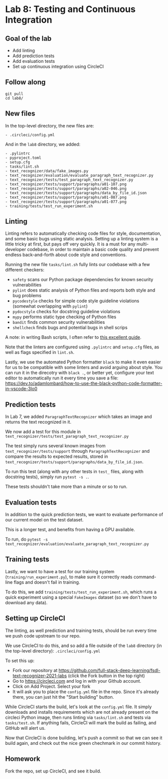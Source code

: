 # Lab 8: Testing and Continuous Integration

## Goal of the lab

- Add linting
- Add prediction tests
- Add evaluation tests
- Set up continuous integration using CircleCI

## Follow along

```
git pull
cd lab8/
```

## New files

In the top-level directory, the new files are:

```
- .circleci/config.yml
```

And in the `lab8` directory, we added:

```
- .pylintrc
- pyproject.toml
- setup.cfg
- tasks/lint.sh
- text_recognizer/data/fake_images.py
- text_recognizer/evaluation/evaluate_paragraph_text_recognizer.py
- text_recognizer/tests/test_paragraph_text_recognizer.py
- text_recognizer/tests/support/paragraphs/a01-107.png
- text_recognizer/tests/support/paragraphs/a02-046.png
- text_recognizer/tests/support/paragraphs/data_by_file_id.json
- text_recognizer/tests/support/paragraphs/a01-087.png
- text_recognizer/tests/support/paragraphs/a01-077.png
- training/tests/test_run_experiment.sh
```

## Linting

Linting refers to automatically checking code files for style, documentation, and some basic bugs using static analysis.
Setting up a linting system is a little tricky at first, but pays off very quickly.
It is a must for any multi-developer codebase, in order to maintain a basic code quality and prevent endless back-and-forth about code style and conventions.

Running the new file `tasks/lint.sh` fully lints our codebase with a few different checkers:

- `safety` scans our Python package dependencies for known security vulnerabilities
- `pylint` does static analysis of Python files and reports both style and bug problems
- `pycodestyle` checks for simple code style guideline violations (somewhat overlapping with `pylint`)
- `pydocstyle` checks for docstring guideline violations
- `mypy` performs static type checking of Python files
- `bandit` finds common security vulnerabilities
- `shellcheck` finds bugs and potential bugs in shell scrips

A note: in writing Bash scripts, I often refer to [this excellent guide](http://redsymbol.net/articles/unofficial-bash-strict-mode/).

Note that the linters are configured using `.pylintrc` and `setup.cfg` files, as well as flags specified in `lint.sh`.

Lastly, we use the automated Python formatter `black` to make it even easier for us to be compatible with some linters and avoid arguing about style.
You can run it in the direcotry with `black .`, or better yet, configure your text editor to automatically run it every time you save a file: https://dev.to/adamlombard/how-to-use-the-black-python-code-formatter-in-vscode-3lo0

## Prediction tests

In Lab 7, we added `ParagraphTextRecognizer` which takes an image and returns the text recognized in it.

We now add a test for this module in `text_recognizer/tests/test_paragraph_text_recognizer.py`

The test simply runs several known images from `text_recognizer/tests/support` through `ParagraphTextRecognizer` and compare the results to expected results, stored in `text_recognizer/tests/support/paragraphs/data_by_file_id.json`.

To run this test (along with any other tests in `test_` files, along with docstring tests), simply run `pytest -s .`.

These tests shouldn't take more than a minute or so to run.

## Evaluation tests

In addition to the quick prediction tests, we want to evaluate performance of our current model on the test dataset.

This is a longer test, and benefits from having a GPU available.

To run, do `pytest -s text_recognizer/evaluation/evaluate_paragraph_text_recognizer.py`

## Training tests

Lastly, we want to have a test for our training system (`training/run_experiment.py`), to make sure it correctly reads command-line flags and doesn't fail in training.

To do this, we add `training/tests/test_run_experiment.sh`, which runs a quick experiment using a special `FakeImages` dataset (so we don't have to download any data).

## Setting up CircleCI

The linting, as well prediction and training tests, should be run every time we push code upstream to our repo.

We use CircleCI to do this, and so add a file outside of the `lab8` directory (in the top-level directory): `.circleci/config.yml`

To set this up:
- Fork our repository at https://github.com/full-stack-deep-learning/fsdl-text-recognizer-2021-labs (click the Fork button in the top right)
- Go to https://circleci.com and log in with your Github account.
- Click on Add Project. Select your fork
- It will ask you to place the `config.yml` file in the repo. Since it's already there, you can just hit the "Start building" button.

While CircleCI starts the build, let's look at the `config.yml` file.
It simply downloads and installs requirements which are not already present on the circleci Python image, then runs linting via `tasks/lint.sh` and tests via `tasks/test.sh`.
If anything fails, CircleCI will mark the build as failing, and GitHub will alert us.

Now that CircleCI is done building, let's push a commit so that we can see it build again, and check out the nice green chechmark in our commit history.

## Homework

Fork the repo, set up CircleCI, and see it build.
